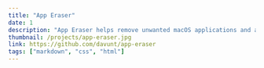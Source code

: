 ```yaml
---
title: "App Eraser"
date: 1
description: "App Eraser helps remove unwanted macOS applications and any related files that they leave behind."
thumbnail: /projects/app-eraser.jpg
link: https://github.com/davunt/app-eraser
tags: ["markdown", "css", "html"]
---
```

